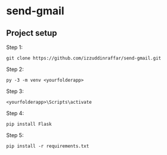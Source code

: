 # send-gmail

## Project setup
Step 1: 
```
git clone https://github.com/izzuddinraffar/send-gmail.git
```

Step 2: 
```
py -3 -m venv <yourfolderapp>
```

Step 3: 
```
<yourfolderapp>\Scripts\activate 
```

Step 4: 
```
pip install Flask
```

Step 5: 
```
pip install -r requirements.txt
```


